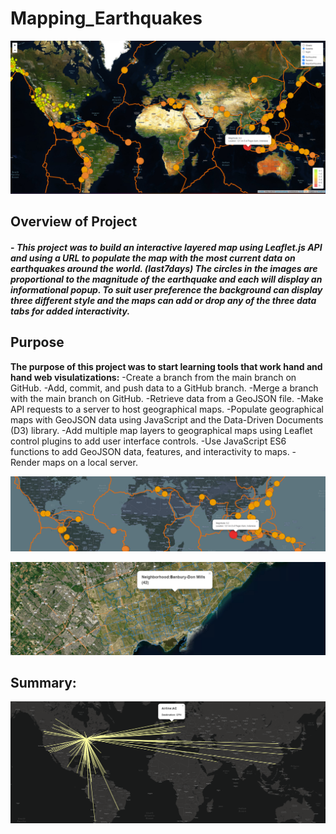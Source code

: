 # Mapping_Earthquakes

![mobile](https://github.com/Atomickilroy/Mapping_Earthquakes/blob/main/Images/Screenshot%202022-08-24%20094110.png) 


## Overview of Project

#### - *This project was to build an interactive layered map using Leaflet.js API and using a URL to populate the map with the most current data on earthquakes around the world. (last7days) The circles in the images are proportional to the magnitude of the earthquake and each will display an informational popup. To suit user preference the background can display three different style and the maps can add or drop any of the three data tabs for added interactivity.*

## Purpose

**The purpose of this project was to start learning tools that work hand and hand web visulatizations:**
    -Create a branch from the main branch on GitHub.
    -Add, commit, and push data to a GitHub branch.
    -Merge a branch with the main branch on GitHub.
    -Retrieve data from a GeoJSON file.
    -Make API requests to a server to host geographical maps.
    -Populate geographical maps with GeoJSON data using JavaScript and the Data-Driven Documents (D3) library.
    -Add multiple map layers to geographical maps using Leaflet control plugins to add user interface controls.
    -Use JavaScript ES6 functions to add GeoJSON data, features, and interactivity to maps.
    -Render maps on a local server.
  
![map](https://github.com/Atomickilroy/Mapping_Earthquakes/blob/main/Images/Screenshot%202022-08-24%20093221.png)

![mobile](https://github.com/Atomickilroy/Mapping_Earthquakes/blob/main/Images/Screenshot%202022-08-24%20072511.png)




## Summary: 

![mobile](https://github.com/Atomickilroy/Mapping_Earthquakes/blob/main/Images/Screenshot%202022-08-24%20072616.png)
